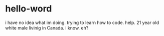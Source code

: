 # hello-word
i have no idea what im doing. trying to learn how to code. help.
21 year old white male livinig in Canada. i know. eh?
